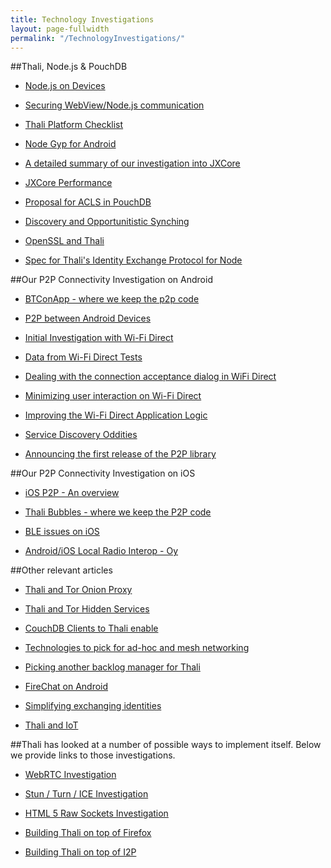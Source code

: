 ```yaml
---
title: Technology Investigations
layout: page-fullwidth
permalink: "/TechnologyInvestigations/"
---
```

##Thali, Node.js & PouchDB

 - [Node.js on Devices](/nodeondevices)

 - [Securing WebView/Node.js communication](/SecuringCordovaAndNodeJs)

 - [Thali Platform Checklist](/PlatformChecklist)

 - [Node Gyp for Android](/NotesOnNodeGypForAndroid)

 - [A detailed summary of our investigation into JXCore](http://www.goland.org/jxcore/)

 - [JXCore Performance](http://www.goland.org/jxcoreperf/)

 - [Proposal for ACLS in PouchDB](http://www.goland.org/thaliacls/)

 - [Discovery and Opportunitistic Synching](/presenceprotocolforopportunisticsynching)

 - [OpenSSL and Thali](/opensslandthali)

 - [Spec for Thali's Identity Exchange Protocol for Node](http://www.goland.org/thaliidentityexchangeprotocol/)

##Our P2P Connectivity Investigation on Android

 - [BTConApp  - where we keep the p2p code](https://github.com/thaliproject/BTConApp)

 - [P2P between Android Devices](/AndroidP2P)

 - [Initial Investigation with Wi-Fi Direct](http://www.drjukka.com/blog/wordpress/?p=24)

 - [Data from Wi-Fi Direct Tests](http://www.drjukka.com/blog/wordpress/?p=29)

 - [Dealing with the connection acceptance dialog in WiFi Direct](http://www.drjukka.com/blog/wordpress/?p=35)

 - [Minimizing user interaction on Wi-Fi Direct](http://www.drjukka.com/blog/wordpress/?p=35)

 - [Improving the Wi-Fi Direct Application Logic](http://www.drjukka.com/blog/wordpress/?p=41)

 - [Service Discovery Oddities](http://www.drjukka.com/blog/wordpress/?p=52)

 - [Announcing the first release of the P2P library](http://www.drjukka.com/blog/wordpress/?p=75)

##Our P2P Connectivity Investigation on iOS

 - [iOS P2P  - An overview](/iosp2p)

 - [Thali Bubbles  - where we keep the P2P code](https://github.com/thaliproject/ThaliBubbles)

 - [BLE issues on iOS](http://www.softwarenerd.org/code/2015/4/16/bubble-chat-and-tsnpeerbluetooth-cocoapod)

 - [Android/iOS Local Radio Interop  - Oy](http://www.goland.org/thaliiosandroidinterop/)

##Other relevant articles

 - [Thali and Tor Onion Proxy](/ThaliAndTorOnionProxy)

 - [Thali and Tor Hidden Services](/ThaliAndTorHiddenServices)

 - [CouchDB Clients to Thali enable](/CouchDBClientsToThaliEnable)

 - [Technologies to pick for ad-hoc and mesh networking](http://www.goland.org/thalimesh/)

 - [Picking another backlog manager for Thali](http://www.goland.org/anotherthalibacklog/)

 - [FireChat on Android](/ExperimentWithFireChat)

 - [Simplifying exchanging identities](http://www.goland.org/coinflippingforthali/)

 - [Thali and IoT](/ThaliAndIoT)

##Thali has looked at a number of possible ways to implement itself. Below we provide links to those investigations.

 - [WebRTC Investigation](/WebRTCInvestigation)

 - [Stun / Turn / ICE Investigation](/StunTurnICEInvestigation)

 - [HTML 5 Raw Sockets Investigation](/HTML5RawSocketsInvestigation)

 - [Building Thali on top of Firefox](/BuildingThaliOnTopOfFirefox)

 - [Building Thali on top of I2P](/BuildingThaliOnTopOfI2P)
